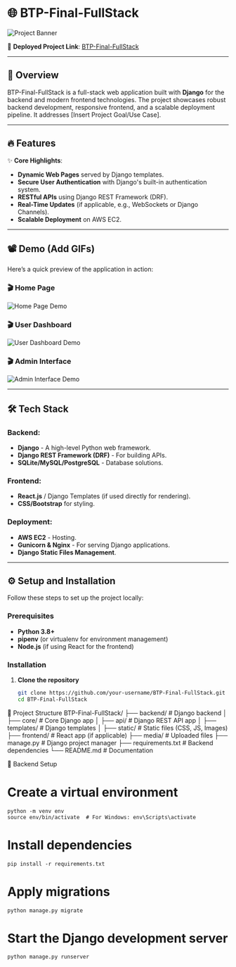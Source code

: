 # 🌐 BTP-Final-FullStack

![Project Banner](https://via.placeholder.com/./description/description.png?text=Your+Project+Banner) <!-- Replace with an actual banner -->

🚀 **Deployed Project Link**: [BTP-Final-FullStack](http://3.109.19.112/)

---
## 📖 Overview

BTP-Final-FullStack is a full-stack web application built with **Django** for the backend and modern frontend technologies. The project showcases robust backend development, responsive frontend, and a scalable deployment pipeline. It addresses [Insert Project Goal/Use Case].

---
## 🔥 Features

✨ **Core Highlights**:
- **Dynamic Web Pages** served by Django templates.
- **Secure User Authentication** with Django's built-in authentication system.
- **RESTful APIs** using Django REST Framework (DRF).
- **Real-Time Updates** (if applicable, e.g., WebSockets or Django Channels).
- **Scalable Deployment** on AWS EC2.

---

## 📽️ Demo (Add GIFs)

Here’s a quick preview of the application in action:

### 🎬 Home Page
![Home Page Demo](https://via.placeholder.com/./description/page1.png) <!-- Replace with your GIF -->

### 🎬 User Dashboard
![User Dashboard Demo](https://via.placeholder.com/./description/page2.png) <!-- Replace with your GIF -->

### 🎬 Admin Interface
![Admin Interface Demo](https://via.placeholder.com/./description/page3.png) <!-- Replace with your GIF -->

---

## 🛠️ Tech Stack

### Backend:
- **Django** - A high-level Python web framework.
- **Django REST Framework (DRF)** - For building APIs.
- **SQLite/MySQL/PostgreSQL** - Database solutions.

### Frontend:
- **React.js** / Django Templates (if used directly for rendering).
- **CSS/Bootstrap** for styling.

### Deployment:
- **AWS EC2** - Hosting.
- **Gunicorn & Nginx** - For serving Django applications.
- **Django Static Files Management**.

---

## ⚙️ Setup and Installation

Follow these steps to set up the project locally:

### Prerequisites
- **Python 3.8+**
- **pipenv** (or virtualenv for environment management)
- **Node.js** (if using React for the frontend)

### Installation

1. **Clone the repository**
   ```bash
   git clone https://github.com/your-username/BTP-Final-FullStack.git
   cd BTP-Final-FullStack

📂 Project Structure
BTP-Final-FullStack/
├── backend/           # Django backend
│   ├── core/          # Core Django app
│   ├── api/           # Django REST API app
│   ├── templates/     # Django templates
│   ├── static/        # Static files (CSS, JS, Images)
├── frontend/          # React app (if applicable)
├── media/             # Uploaded files
├── manage.py          # Django project manager
├── requirements.txt   # Backend dependencies
└── README.md          # Documentation

 📂 Backend Setup
 # Create a virtual environment
    python -m venv env
    source env/bin/activate  # For Windows: env\Scripts\activate

# Install dependencies
    pip install -r requirements.txt

# Apply migrations
    python manage.py migrate

# Start the Django development server
    python manage.py runserver
